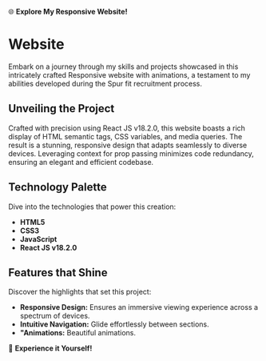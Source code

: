 🌐 **Explore My Responsive Website!**
<!-- [Visit the live site here](https://venkatesh-portfolio-24.web.app/) -->

#  Website

Embark on a journey through my skills and projects showcased in this intricately crafted Responsive website with animations, a testament to my abilities developed during the Spur fit recruitment process.

## Unveiling the Project

Crafted with precision using React JS v18.2.0, this website boasts a rich display of HTML semantic tags, CSS variables, and media queries. The result is a stunning, responsive design that adapts seamlessly to diverse devices. Leveraging context for prop passing minimizes code redundancy, ensuring an elegant and efficient codebase.

## Technology Palette

Dive into the technologies that power this creation:

- **HTML5**
- **CSS3**
- **JavaScript**
- **React JS v18.2.0**

## Features that Shine

Discover the highlights that set this project:

- **Responsive Design:** Ensures an immersive viewing experience across a spectrum of devices.
- **Intuitive Navigation:** Glide effortlessly between sections.
- **"Animations:** Beautiful animations.


🚀 **Experience it Yourself!**
<!-- Feel the live version of the portfolio resonate with my skills and projects. [Explore Now!](https://venkatesh-portfolio-24.web.app/) -->

